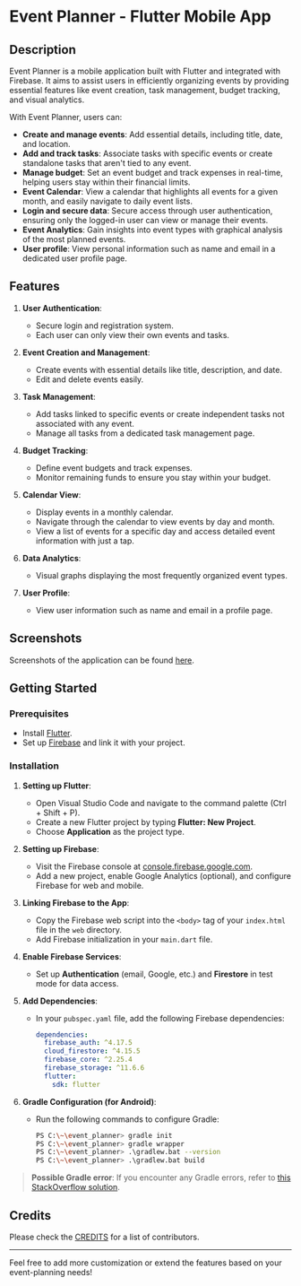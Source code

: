 # Event Planner - Flutter Mobile App

## Description

Event Planner is a mobile application built with Flutter and integrated with Firebase. It aims to assist users in efficiently organizing events by providing essential features like event creation, task management, budget tracking, and visual analytics.

With Event Planner, users can:
- **Create and manage events**: Add essential details, including title, date, and location.
- **Add and track tasks**: Associate tasks with specific events or create standalone tasks that aren't tied to any event.
- **Manage budget**: Set an event budget and track expenses in real-time, helping users stay within their financial limits.
- **Event Calendar**: View a calendar that highlights all events for a given month, and easily navigate to daily event lists.
- **Login and secure data**: Secure access through user authentication, ensuring only the logged-in user can view or manage their events.
- **Event Analytics**: Gain insights into event types with graphical analysis of the most planned events.
- **User profile**: View personal information such as name and email in a dedicated user profile page.

## Features

1. **User Authentication**: 
   - Secure login and registration system.
   - Each user can only view their own events and tasks.

2. **Event Creation and Management**: 
   - Create events with essential details like title, description, and date.
   - Edit and delete events easily.
   
3. **Task Management**:
   - Add tasks linked to specific events or create independent tasks not associated with any event.
   - Manage all tasks from a dedicated task management page.

4. **Budget Tracking**:
   - Define event budgets and track expenses.
   - Monitor remaining funds to ensure you stay within your budget.

5. **Calendar View**:
   - Display events in a monthly calendar.
   - Navigate through the calendar to view events by day and month.
   - View a list of events for a specific day and access detailed event information with just a tap.

6. **Data Analytics**:
   - Visual graphs displaying the most frequently organized event types.

7. **User Profile**:
   - View user information such as name and email in a profile page.

## Screenshots

Screenshots of the application can be found [here](assets/images).

## Getting Started

### Prerequisites
- Install [Flutter](https://flutter.dev/docs/get-started/install).
- Set up [Firebase](https://firebase.google.com/) and link it with your project.

### Installation

1. **Setting up Flutter**:
    - Open Visual Studio Code and navigate to the command palette (Ctrl + Shift + P).
    - Create a new Flutter project by typing **Flutter: New Project**.
    - Choose **Application** as the project type.

2. **Setting up Firebase**:
    - Visit the Firebase console at [console.firebase.google.com](https://console.firebase.google.com).
    - Add a new project, enable Google Analytics (optional), and configure Firebase for web and mobile.

3. **Linking Firebase to the App**:
    - Copy the Firebase web script into the `<body>` tag of your `index.html` file in the `web` directory.
    - Add Firebase initialization in your `main.dart` file.

4. **Enable Firebase Services**:
    - Set up **Authentication** (email, Google, etc.) and **Firestore** in test mode for data access.
    
5. **Add Dependencies**:
    - In your `pubspec.yaml` file, add the following Firebase dependencies:
      ```yaml
      dependencies:
        firebase_auth: ^4.17.5
        cloud_firestore: ^4.15.5
        firebase_core: ^2.25.4
        firebase_storage: ^11.6.6
        flutter:
          sdk: flutter
      ```

6. **Gradle Configuration (for Android)**:
    - Run the following commands to configure Gradle:
      ```bash
      PS C:\~\event_planner> gradle init
      PS C:\~\event_planner> gradle wrapper
      PS C:\~\event_planner> .\gradlew.bat --version
      PS C:\~\event_planner> .\gradlew.bat build
      ```

> **Possible Gradle error**: If you encounter any Gradle errors, refer to [this StackOverflow solution](https://stackoverflow.com/questions/77820915/cant-use-java-21-0-1-and-gradle-8-1-1-to-import-gradle-project-android).

## Credits
Please check the [CREDITS](assets/credits) for a list of contributors.

---

Feel free to add more customization or extend the features based on your event-planning needs!

